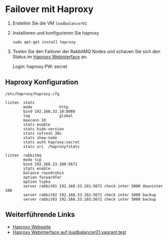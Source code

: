 # Failover mit Haproxy

1. Erstellen Sie die VM `loadbalancer01`

2. Installieren und konfigurieren Sie haproxy

   `sudo apt-get install haproxy`

3. Testen Sie den Failover der RabbitMQ Nodes und schauen Sie sich den Status im [Haproxy Webinterface](http://loadbalancer01.vagrant.test:8080/haproxy?stats) an.

   Login: haproxy PW: secret

## Haproxy Konfiguration

`/etc/haproxy/haproxy.cfg`

```
listen  stats
        mode            http
        bind 192.168.33.10:8080
        log             global
        maxconn 10
        stats enable
        stats hide-version
        stats refresh 30s
        stats show-node
        stats auth haproxy:secret
        stats uri  /haproxy?stats

listen  rabbitmq
        mode tcp
        bind 192.168.33.100:5672
        stats enable
        balance roundrobin
        option forwardfor
        option tcpka
        server rabbit01 192.168.33.101:5672 check inter 5000 downinter 500
        server rabbit02 192.168.33.102:5672 check inter 5000 backup
        server rabbit03 192.168.33.103:5672 check inter 5000 backup
```

## Weiterführende Links
- [Haproxy Webseite](http://www.haproxy.org/)
- [Haproxy Webinterface auf loadbalancer01.vagrant.test](http://loadbalancer01.vagrant.test:8080/haproxy?stats)
